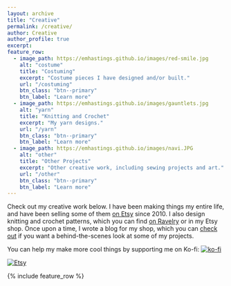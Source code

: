 ```yaml
---
layout: archive
title: "Creative"
permalink: /creative/
author: Creative
author_profile: true
excerpt: 
feature_row:
  - image_path: https://emhastings.github.io/images/red-smile.jpg
    alt: "costume"
    title: "Costuming"
    excerpt: "Costume pieces I have designed and/or built."
    url: "/costuming"
    btn_class: "btn--primary"
    btn_label: "Learn more"
  - image_path: https://emhastings.github.io/images/gauntlets.jpg
    alt: "yarn"
    title: "Knitting and Crochet"
    excerpt: "My yarn designs."
    url: "/yarn"
    btn_class: "btn--primary"
    btn_label: "Learn more"
  - image_path: https://emhastings.github.io/images/navi.JPG
    alt: "other"
    title: "Other Projects"
    excerpt: "Other creative work, including sewing projects and art."
    url: "/other"
    btn_class: "btn--primary"
    btn_label: "Learn more"      
---
```


Check out my creative work below. I have been making things my entire life, and have been selling some of them [on Etsy](https://realmsoflegend.etsy.com) since 2010. I also design knitting and crochet patterns, which you can find [on Ravelry](https://www.ravelry.com/designers/emily-hastings) or in my Etsy shop. Once upon a time, I wrote a blog for my shop, which you can [check out](http://realmsoflegend.blogspot.com/) if you want a behind-the-scenes look at some of my projects.

You can help my make more cool things by supporting me on Ko-fi:     [![ko-fi](https://www.ko-fi.com/img/githubbutton_sm.svg)](https://ko-fi.com/C0C1P0Z6)  

[![Etsy](https://emhastings.github.io/images/etsy.jpg)](https://realmsoflegend.etsy.com)

{% include feature_row %}
